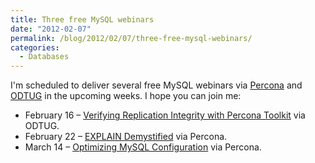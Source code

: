 ```yaml
---
title: Three free MySQL webinars
date: "2012-02-07"
permalink: /blog/2012/02/07/three-free-mysql-webinars/
categories:
  - Databases
---
```

I'm scheduled to deliver several free MySQL webinars via [Percona][1] and [ODTUG][2] in the upcoming weeks. I hope you can join me:

*   February 16 &#8211; [Verifying Replication Integrity with Percona Toolkit][3] via ODTUG.
*   February 22 &#8211; [EXPLAIN Demystified][4] via Percona.
*   March 14 &#8211; [Optimizing MySQL Configuration][5] via Percona.

 [1]: http://www.percona.com/
 [2]: http://odtug.com/
 [3]: https://www3.gotomeeting.com/register/897093158
 [4]: http://www.percona.com/webinars/2012-02-22-explain-demystified/
 [5]: http://www.percona.com/webinars/2012-03-14-optimizing-mysql-configuration/
